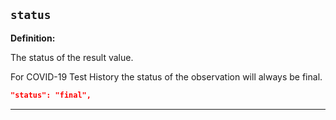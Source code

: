 ## `status`

<b>Definition:</b><br>

The status of the result value.

For COVID-19 Test History the status of the observation will always be final.


```json
"status": "final",
```

---